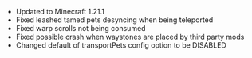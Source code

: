 - Updated to Minecraft 1.21.1
- Fixed leashed tamed pets desyncing when being teleported
- Fixed warp scrolls not being consumed
- Fixed possible crash when waystones are placed by third party mods
- Changed default of transportPets config option to be DISABLED